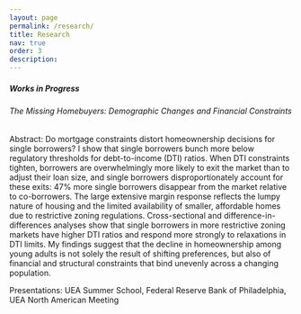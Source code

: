 ```yaml
---
layout: page
permalink: /research/
title: Research
nav: true
order: 3
description:
---
```


##### Works in Progress
###### The Missing Homebuyers: Demographic Changes and Financial Constraints
Abstract: Do mortgage constraints distort homeownership decisions for single borrowers? I show that single borrowers bunch more below regulatory thresholds for debt-to-income (DTI) ratios. When DTI constraints tighten, borrowers are overwhelmingly more likely to exit the market than to adjust their loan size, and single borrowers disproportionately account for these exits: 47% more single borrowers disappear from the market relative to co-borrowers. The large extensive margin response reflects the lumpy nature of housing and the limited availability of smaller, affordable homes due to restrictive zoning regulations. Cross-sectional and difference-in-differences analyses show that single borrowers in more restrictive zoning markets have higher DTI ratios and respond more strongly to relaxations in DTI limits. My findings suggest that the decline in homeownership among young adults is not solely the result of shifting preferences, but also of financial and structural constraints that bind unevenly across a changing population. 

<span style="color: var(--global-theme-color);">Presentations:</span> UEA Summer School, Federal Reserve Bank of Philadelphia, UEA North American Meeting

